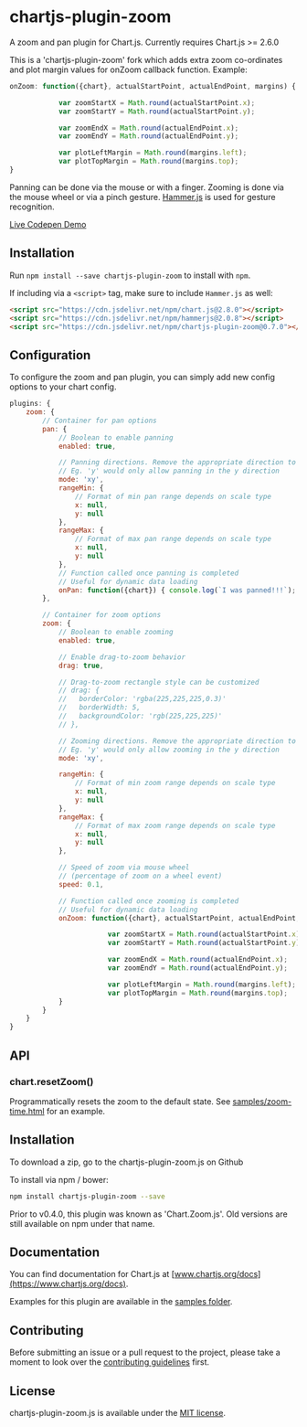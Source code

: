 # chartjs-plugin-zoom

A zoom and pan plugin for Chart.js. Currently requires Chart.js >= 2.6.0

This is a 'chartjs-plugin-zoom' fork which adds extra zoom co-ordinates and plot margin values for onZoom callback function.
Example:

```javascript
onZoom: function({chart}, actualStartPoint, actualEndPoint, margins) {

			var zoomStartX = Math.round(actualStartPoint.x);
			var zoomStartY = Math.round(actualStartPoint.y);

			var zoomEndX = Math.round(actualEndPoint.x);
			var zoomEndY = Math.round(actualEndPoint.y);

			var plotLeftMargin = Math.round(margins.left);
			var plotTopMargin = Math.round(margins.top);
}
```





Panning can be done via the mouse or with a finger.
Zooming is done via the mouse wheel or via a pinch gesture. [Hammer.js](https://hammerjs.github.io/) is used for gesture recognition.

[Live Codepen Demo](https://codepen.io/pen/PGabEK)

## Installation

Run `npm install --save chartjs-plugin-zoom` to install with `npm`.

If including via a `<script>` tag, make sure to include `Hammer.js` as well:

```html
<script src="https://cdn.jsdelivr.net/npm/chart.js@2.8.0"></script>
<script src="https://cdn.jsdelivr.net/npm/hammerjs@2.0.8"></script>
<script src="https://cdn.jsdelivr.net/npm/chartjs-plugin-zoom@0.7.0"></script>
```

## Configuration

To configure the zoom and pan plugin, you can simply add new config options to your chart config.

```javascript
plugins: {
	zoom: {
		// Container for pan options
		pan: {
			// Boolean to enable panning
			enabled: true,

			// Panning directions. Remove the appropriate direction to disable
			// Eg. 'y' would only allow panning in the y direction
			mode: 'xy',
			rangeMin: {
				// Format of min pan range depends on scale type
				x: null,
				y: null
			},
			rangeMax: {
				// Format of max pan range depends on scale type
				x: null,
				y: null
			},
			// Function called once panning is completed
			// Useful for dynamic data loading
			onPan: function({chart}) { console.log(`I was panned!!!`); }
		},

		// Container for zoom options
		zoom: {
			// Boolean to enable zooming
			enabled: true,

			// Enable drag-to-zoom behavior
			drag: true,

			// Drag-to-zoom rectangle style can be customized
			// drag: {
			// 	 borderColor: 'rgba(225,225,225,0.3)'
			// 	 borderWidth: 5,
			// 	 backgroundColor: 'rgb(225,225,225)'
			// },

			// Zooming directions. Remove the appropriate direction to disable
			// Eg. 'y' would only allow zooming in the y direction
			mode: 'xy',

			rangeMin: {
				// Format of min zoom range depends on scale type
				x: null,
				y: null
			},
			rangeMax: {
				// Format of max zoom range depends on scale type
				x: null,
				y: null
			},

			// Speed of zoom via mouse wheel
			// (percentage of zoom on a wheel event)
			speed: 0.1,

			// Function called once zooming is completed
			// Useful for dynamic data loading
			onZoom: function({chart}, actualStartPoint, actualEndPoint, margins) {

						var zoomStartX = Math.round(actualStartPoint.x);
						var zoomStartY = Math.round(actualStartPoint.y);

						var zoomEndX = Math.round(actualEndPoint.x);
						var zoomEndY = Math.round(actualEndPoint.y);

						var plotLeftMargin = Math.round(margins.left);
						var plotTopMargin = Math.round(margins.top);
			}			
		}
	}
}
```

## API

### chart.resetZoom()

Programmatically resets the zoom to the default state. See [samples/zoom-time.html](samples/zoom-time.html) for an example.

## Installation

To download a zip, go to the chartjs-plugin-zoom.js on Github

To install via npm / bower:

```bash
npm install chartjs-plugin-zoom --save
```

Prior to v0.4.0, this plugin was known as 'Chart.Zoom.js'. Old versions are still available on npm under that name.

## Documentation

You can find documentation for Chart.js at [www.chartjs.org/docs](https://www.chartjs.org/docs).

Examples for this plugin are available in the [samples folder](samples).

## Contributing

Before submitting an issue or a pull request to the project, please take a moment to look over the [contributing guidelines](CONTRIBUTING.md) first.

## License

chartjs-plugin-zoom.js is available under the [MIT license](https://opensource.org/licenses/MIT).
